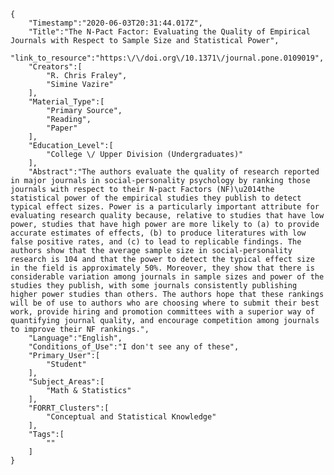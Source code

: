 
    {
        "Timestamp":"2020-06-03T20:31:44.017Z",
        "Title":"The N-Pact Factor: Evaluating the Quality of Empirical Journals with Respect to Sample Size and Statistical Power",
        "link_to_resource":"https:\/\/doi.org\/10.1371\/journal.pone.0109019",
        "Creators":[
            "R. Chris Fraley",
            "Simine Vazire"
        ],
        "Material_Type":[
            "Primary Source",
            "Reading",
            "Paper"
        ],
        "Education_Level":[
            "College \/ Upper Division (Undergraduates)"
        ],
        "Abstract":"The authors evaluate the quality of research reported in major journals in social-personality psychology by ranking those journals with respect to their N-pact Factors (NF)\u2014the statistical power of the empirical studies they publish to detect typical effect sizes. Power is a particularly important attribute for evaluating research quality because, relative to studies that have low power, studies that have high power are more likely to (a) to provide accurate estimates of effects, (b) to produce literatures with low false positive rates, and (c) to lead to replicable findings. The authors show that the average sample size in social-personality research is 104 and that the power to detect the typical effect size in the field is approximately 50%. Moreover, they show that there is considerable variation among journals in sample sizes and power of the studies they publish, with some journals consistently publishing higher power studies than others. The authors hope that these rankings will be of use to authors who are choosing where to submit their best work, provide hiring and promotion committees with a superior way of quantifying journal quality, and encourage competition among journals to improve their NF rankings.",
        "Language":"English",
        "Conditions_of_Use":"I don't see any of these",
        "Primary_User":[
            "Student"
        ],
        "Subject_Areas":[
            "Math & Statistics"
        ],
        "FORRT_Clusters":[
            "Conceptual and Statistical Knowledge"
        ],
        "Tags":[
            ""
        ]
    }
